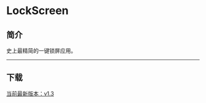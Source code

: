 # LockScreen
## 简介

史上最精简的一键锁屏应用。

---
## 下载

[当前最新版本：v1.3](https://github.com/universezy/LockScreen/releases/download/v1.3/com.zengyu.lockscreen_1.3_release.apk)
